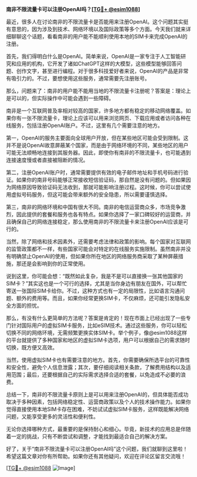 **南非不限流量卡可以注册OpenAI吗？[[TG💪+ @esim1088](https://t.me/s/esim1088)]**

最近，很多人在讨论南非的不限流量卡是否能用来注册OpenAI。这个问题其实挺有意思的，因为涉及到技术、网络环境以及国际政策等多个方面。今天我们就来详细聊聊这个话题，看看南非的用户能不能顺利使用本地的SIM卡来完成OpenAI的注册。

首先，我们得明白什么是OpenAI。简单来说，OpenAI是一家专注于人工智能研究和应用的机构，它开发了诸如ChatGPT这样的大模型，这些模型能够回答问题、创作文字，甚至进行编程。对于很多科技爱好者来说，OpenAI的产品是非常有吸引力的。不过，要想使用这些服务，通常需要先注册账号。

那么，问题来了：南非的用户能不能用当地的不限流量卡注册呢？答案是：理论上是可以的，但实际操作中可能会遇到一些障碍。

南非是一个互联网普及率相对较高的国家，许多地方都有稳定的移动网络覆盖。如果你有一张不限流量卡，理论上应该可以用来浏览网页、下载应用或者访问各种在线服务，包括注册OpenAI账户。不过，这里有几个需要注意的地方。

第一，OpenAI的服务主要面向全球用户开放，但在某些地区可能会受到限制。这并不是说OpenAI故意屏蔽某个国家，而是由于网络环境的不同，某些地区的用户可能无法顺畅地连接到其服务器。因此，即使你有南非的不限流量卡，也可能遇到连接速度慢或者直接被阻断的情况。

第二，注册OpenAI账户时，通常需要提供有效的电子邮件地址和手机号码进行验证。如果你的南非号码能够正常接收短信验证码，那自然是没有问题的。但如果因为网络原因导致验证码无法收到，那就可能影响注册过程。这时候，你可以尝试使用虚拟号码服务，但这可能会带来额外的安全隐患，所以需要谨慎选择。

第三，南非的网络环境和中国有很大不同。南非的电信运营商众多，市场竞争激烈，因此提供的套餐和服务也各有特点。如果你选择了一家口碑较好的运营商，并且确保自己的网络连接稳定，那么使用南非的不限流量卡来注册OpenAI应该是可行的。

当然，除了网络和技术因素外，还需要考虑法律和政策的影响。每个国家对互联网的监管政策都不一样，有些国家可能会对特定的在线服务实施限制。虽然南非并没有明确禁止OpenAI的使用，但如果你所在地区的网络服务商采取了某种屏蔽措施，那还是会影响到你的正常使用。

说到这里，你可能会想：“既然如此复杂，我是不是可以直接换一张其他国家的SIM卡？”其实这也是一个可行的选择，尤其是当你身边有朋友在国外，可以帮忙寄送一张国际SIM卡给你。不过，这种方式也有一定的局限性，比如语言沟通问题、额外的费用等。而且，如果你经常更换SIM卡，不仅麻烦，还可能引发隐私安全方面的担忧。

那么，有没有什么更简单的方法呢？答案是肯定的！现在市面上已经出现了一些专门针对国际用户的虚拟SIM卡服务，比如eSIM技术。通过这些服务，你可以轻松切换不同的网络环境，无需频繁更换实体SIM卡。举个例子，像@esim1088这样的平台就提供了多种国家和地区的虚拟SIM卡选项，用户可以根据自己的需求随时切换，既方便又高效。

当然，使用虚拟SIM卡也有需要注意的地方。首先，你需要确保所选平台的可靠性和安全性，避免个人信息泄露；其次，要仔细阅读相关条款，了解费用结构以及适用范围；最后，还要根据自己的实际需求选择合适的套餐，以免造成不必要的浪费。

总结一下，南非的不限流量卡原则上是可以用来注册OpenAI的，但具体能否成功取决于多种因素，包括网络稳定性、运营商政策以及个人的技术操作能力。如果你觉得直接使用本地SIM卡存在困难，不妨试试虚拟SIM卡服务，这样既能解决网络问题，又能享受更多的灵活性和便利性。

无论你选择哪种方式，最重要的是保持耐心和细心。毕竟，新技术的应用总是伴随着一定的挑战，只有不断尝试和调整，才能找到最适合自己的解决方案。

好了，关于“南非不限流量卡可以注册OpenAI吗”这个问题，我们就聊到这里啦！希望这篇文章对你有所帮助。如果你还有其他疑问，欢迎在评论区留言交流哦！

[[TG💪+ @esim1088](https://t.me/s/esim1088) ![Image](https://i.postimg.cc/4NQfJmqS/Snipaste-2025-05-13-00-14-12.png)]